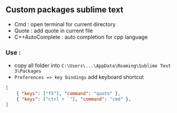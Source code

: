 ## Custom packages sublime text

- Cmd : open terminal for current directory
- Quote : add quote in current file
- C++AutoComplete : auto completion for cpp language

### Use :
- copy all folder into `C:\Users\...\AppData\Roaming\Sublime Text 3\Packages`
- `Preferences => key bindings` add keyboard shortcut
```json
[
    { "keys": ["f5"], "command": "quote" },
    { "keys": ["ctrl + `"], "command": "cmd" },
]
```